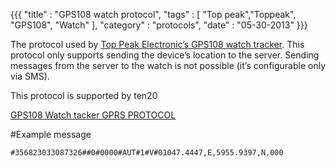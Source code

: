 {{{
    "title"    : "GPS108 watch protocol",
    "tags"     : [ "Top peak","Toppeak", "GPS108", "Watch" ],
    "category" : "protocols",
    "date"     : "05-30-2013"
}}}

The protocol used by [Top Peak Electronic’s GPS108 watch tracker](http://www.toppeakelec.com/showxp.asp?id=305).
This protocol only supports sending the device’s location to the server.
Sending messages from the server to the watch is not possible (it’s configurable only via SMS).

This protocol is supported by ten20

[GPS108 Watch tacker GPRS PROTOCOL](http://location.io/files/2013/05/GPS108-Watch-tacker-GPRS-PROTOCOL.doc)

#Example message

```#356823033087326##0#0000#AUT#1#V#01047.4447,E,5955.9397,N,000```